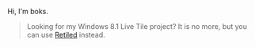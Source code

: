 Hi, I'm boks.

> Looking for my Windows 8.1 Live Tile project? It is no more, but you can use [Retiled](https://retiled.marmak.net.pl/newRetiled) instead.